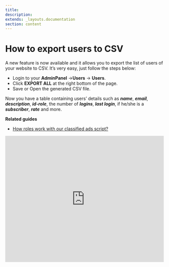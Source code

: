 ```yaml
---
title:
description:
extends: _layouts.documentation
section: content
---
```


# How to export users to CSV

A new feature is now available and it allows you to export the list of users of your website to CSV. It’s very easy, just follow the  steps below:

-   Login to your  **AdminPanel** ->**Users**  ->  **Users**.
-   Click  **EXPORT ALL**  at the right bottom of the page.
-   Save or Open the generated CSV file.

Now you have a table containing users’ details such as  **_name_**,  **_email_**,  **_description_**,  **_id-role_**, the number of **_logins_**,  **_last login_**, if he/she is a  **_subscriber_**,  **_rate_**  and more.

**Related guides**
  * [How roles work with our classified ads script?](users-how-do-roles-work)
  
  
<iframe width="100%" height="400px" src="https://www.youtube.com/embed/4zrqV44pKEE" title="Yclas video" frameborder="0" allow="accelerometer; autoplay; clipboard-write; encrypted-media; gyroscope; picture-in-picture" allowfullscreen></iframe>
 
  
